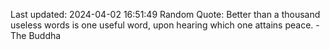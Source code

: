 Last updated: 2024-04-02 16:51:49
Random Quote: Better than a thousand useless words is one useful word, upon hearing which one attains peace. - The Buddha
